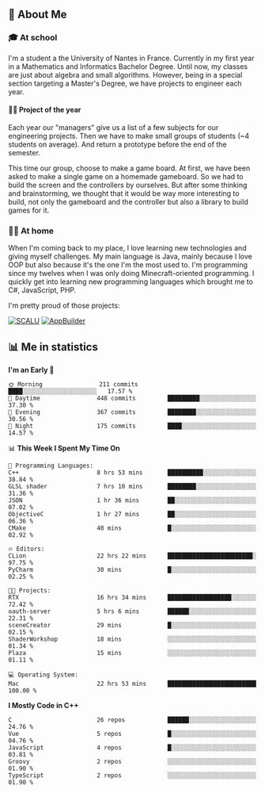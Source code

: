 ## 👀 About Me

### 🎓 At school

I'm a student a the University of Nantes in France. Currently in my first year in a Mathematics and Informatics Bachelor Degree. Until now, my classes are just about algebra and small algorithms. However, being in a special section targeting a Master's Degree, we have projects to engineer each year. 

#### 🔧🔬 Project of the year

Each year our "managers" give us a list of a few subjects for our engineering projects. Then we have to make small groups of students (~4 students on average). And return a prototype before the end of the semester.

This time our group, choose to make a game board. At first, we have been asked to make a single game on a homemade gameboard. So we had to build the screen and the controllers by ourselves. 
But after some thinking and brainstorming, we thought that it would be way more interesting to build, not only the gameboard and the controller but also a library to build games for it.

### 👨‍💻 At home

When I'm coming back to my place, I love learning new technologies and giving myself challenges. My main language is Java, mainly because I love OOP but also because it's the one I'm the most used to. I'm programming since my twelves when I was only doing Minecraft-oriented programming.  I quickly get into learning new programming languages which brought me to C#, JavaScript, PHP. 

I'm pretty proud of those projects:

[![SCALU](https://github-readme-stats.vercel.app/api/pin?username=renardfute&repo=SCALU)](https://github.com/renardfute/scalu)
[![AppBuilder](https://github-readme-stats.vercel.app/api/pin?username=pulsedev2&repo=AppBuilder)](https://github.com/pulsedev2/AppBuilder)

## 📊 Me in statistics
<!--START_SECTION:waka-->
**I'm an Early 🐤** 

```text
🌞 Morning                211 commits         ████░░░░░░░░░░░░░░░░░░░░░   17.57 % 
🌆 Daytime                448 commits         █████████░░░░░░░░░░░░░░░░   37.30 % 
🌃 Evening                367 commits         ████████░░░░░░░░░░░░░░░░░   30.56 % 
🌙 Night                  175 commits         ████░░░░░░░░░░░░░░░░░░░░░   14.57 % 
```


📊 **This Week I Spent My Time On** 

```text
💬 Programming Languages: 
C++                      8 hrs 53 mins       ██████████░░░░░░░░░░░░░░░   38.84 % 
GLSL shader              7 hrs 10 mins       ████████░░░░░░░░░░░░░░░░░   31.36 % 
JSON                     1 hr 36 mins        ██░░░░░░░░░░░░░░░░░░░░░░░   07.02 % 
ObjectiveC               1 hr 27 mins        ██░░░░░░░░░░░░░░░░░░░░░░░   06.36 % 
CMake                    40 mins             █░░░░░░░░░░░░░░░░░░░░░░░░   02.92 % 

🔥 Editors: 
CLion                    22 hrs 22 mins      ████████████████████████░   97.75 % 
PyCharm                  30 mins             █░░░░░░░░░░░░░░░░░░░░░░░░   02.25 % 

🐱‍💻 Projects: 
RTX                      16 hrs 34 mins      ██████████████████░░░░░░░   72.42 % 
oauth-server             5 hrs 6 mins        ██████░░░░░░░░░░░░░░░░░░░   22.31 % 
sceneCreator             29 mins             █░░░░░░░░░░░░░░░░░░░░░░░░   02.15 % 
ShaderWorkshop           18 mins             ░░░░░░░░░░░░░░░░░░░░░░░░░   01.34 % 
Plaza                    15 mins             ░░░░░░░░░░░░░░░░░░░░░░░░░   01.11 % 

💻 Operating System: 
Mac                      22 hrs 53 mins      █████████████████████████   100.00 % 
```

**I Mostly Code in C++** 

```text
C                        26 repos            ██████░░░░░░░░░░░░░░░░░░░   24.76 % 
Vue                      5 repos             █░░░░░░░░░░░░░░░░░░░░░░░░   04.76 % 
JavaScript               4 repos             █░░░░░░░░░░░░░░░░░░░░░░░░   03.81 % 
Groovy                   2 repos             ░░░░░░░░░░░░░░░░░░░░░░░░░   01.90 % 
TypeScript               2 repos             ░░░░░░░░░░░░░░░░░░░░░░░░░   01.90 % 
```




<!--END_SECTION:waka-->

